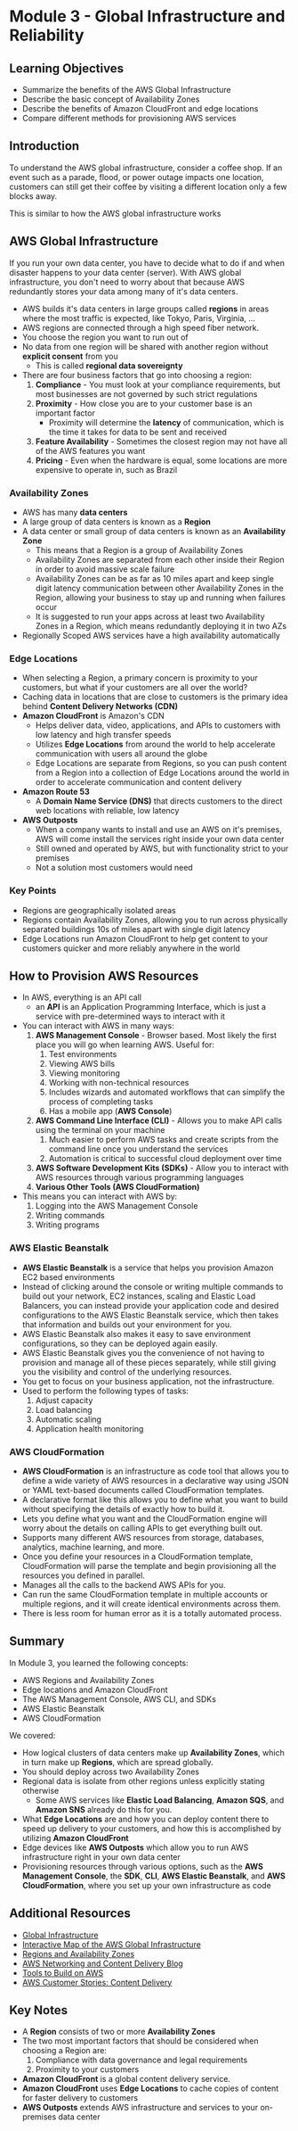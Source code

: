 # Module 3 - Global Infrastructure and Reliability

## Learning Objectives

- Summarize the benefits of the AWS Global Infrastructure
- Describe the basic concept of Availability Zones
- Describe the benefits of Amazon CloudFront and edge locations
- Compare different methods for provisioning AWS services

## Introduction

To understand the AWS global infrastructure, consider a coffee shop. If an event such as a parade, flood, or power outage impacts one location, customers can still get their coffee by visiting a different location only a few blocks away.

This is similar to how the AWS global infrastructure works

## AWS Global Infrastructure

If you run your own data center, you have to decide what to do if and when disaster happens to your data center (server).  With AWS global infrastructure, you don't need to worry about that because AWS redundantly stores your data among many of it's data centers.

- AWS builds it's data centers in large groups called **regions** in areas where the most traffic is expected, like Tokyo, Paris, Virginia, ...
- AWS regions are connected through a high speed fiber network.
- You choose the region you want to run out of
- No data from one region will be shared with another region without **explicit consent** from you
  - This is called **regional data sovereignty**
- There are four business factors that go into choosing a region:
  1. **Compliance** - You must look at your compliance requirements, but most businesses are not governed by such strict regulations
  2. **Proximity** - How close you are to your customer base is an important factor
     - Proximity will determine the **latency** of communication, which is the time it takes for data to be sent and received
  3. **Feature Availability** - Sometimes the closest region may not have all of the AWS features you want
  4. **Pricing** - Even when the hardware is equal, some locations are more expensive to operate in, such as Brazil

### Availability Zones

- AWS has many **data centers**
- A large group of data centers is known as a **Region**
- A data center or small group of data centers is known as an **Availability Zone**
  - This means that a Region is a group of Availability Zones
  - Availability Zones are separated from each other inside their Region in order to avoid massive scale failure
  - Availability Zones can be as far as 10 miles apart and keep single digit latency communication between other Availability Zones in the Region, allowing your business to stay up and running when failures occur
  - It is suggested to run your apps across at least two Availability Zones in a Region, which means redundantly deploying it in two AZs
- Regionally Scoped AWS services have a high availability automatically

### Edge Locations

- When selecting a Region, a primary concern is proximity to your customers, but what if your customers are all over the world?
- Caching data in locations that are close to customers is the primary idea behind **Content Delivery Networks (CDN)**
- **Amazon CloudFront** is Amazon's CDN
  - Helps deliver data, video, applications, and APIs to customers with low latency and high transfer speeds
  - Utilizes **Edge Locations** from around the world to help accelerate communication with users all around the globe
  - Edge Locations are separate from Regions, so you can push content from a Region into a collection of Edge Locations around the world in order to accelerate communication and content delivery
- **Amazon Route 53**
  - A **Domain Name Service (DNS)** that directs customers to the direct web locations with reliable, low latency
- **AWS Outposts**
  - When a company wants to install and use an AWS on it's premises, AWS will come install the services right inside your own data center
  - Still owned and operated by AWS, but with functionality strict to your premises
  - Not a solution most customers would need

### Key Points

- Regions are geographically isolated areas
- Regions contain Availability Zones, allowing you to run across physically separated buildings 10s of miles apart with single digit latency
- Edge Locations run Amazon CloudFront to help get content to your customers quicker and more reliably anywhere in the world

## How to Provision AWS Resources

- In AWS, everything is an API call
  - an **API** is an Application Programming Interface, which is just a service with pre-determined ways to interact with it
- You can interact with AWS in many ways:
  1. **AWS Management Console** - Browser based. Most likely the first place you will go when learning AWS. Useful for:
     1. Test environments
     2. Viewing AWS bills
     3. Viewing monitoring
     4. Working with non-technical resources
     5. Includes wizards and automated workflows that can simplify the process of completing tasks
     6. Has a mobile app (**AWS Console**)
  2. **AWS Command Line Interface (CLI)** - Allows you to make API calls using the terminal on your machine
     1. Much easier to perform AWS tasks and create scripts from the command line once you understand the services
     2. Automation is critical to successful cloud deployment over time
  3. **AWS Software Development Kits (SDKs)** - Allow you to interact with AWS resources through various programming languages
  4. **Various Other Tools (AWS CloudFormation)**
- This means you can interact with AWS by:
  1. Logging into the AWS Management Console
  2. Writing commands
  3. Writing programs 

### AWS Elastic Beanstalk

- **AWS Elastic Beanstalk** is a service that helps you provision Amazon EC2 based environments
- Instead of clicking around the console or writing multiple commands to build out your network, EC2 instances, scaling and Elastic Load Balancers, you can instead provide your application code and desired configurations to the AWS Elastic Beanstalk service, which then takes that information and builds out your environment for you.
- AWS Elastic Beanstalk also makes it easy to save environment configurations, so they can be deployed again easily.
- AWS Elastic Beanstalk gives you the convenience of not having to provision and manage all of these pieces separately, while still giving you the visibility and control of the underlying resources.
- You get to focus on your business application, not the infrastructure.
- Used to perform the following types of tasks:
  1. Adjust capacity
  2. Load balancing
  3. Automatic scaling
  4. Application health monitoring 

### AWS CloudFormation

- **AWS CloudFormation** is an infrastructure as code tool that allows you to define a wide variety of AWS resources in a declarative way using JSON or YAML text-based documents called CloudFormation templates.
- A declarative format like this allows you to define what you want to build without specifying the details of exactly how to build it.
- Lets you define what you want and the CloudFormation engine will worry about the details on calling APIs to get everything built out.
- Supports many different AWS resources from storage, databases, analytics, machine learning, and more.
- Once you define your resources in a CloudFormation template, CloudFormation will parse the template and begin provisioning all the resources you defined in parallel.
- Manages all the calls to the backend AWS APIs for you.
- Can run the same CloudFormation template in multiple accounts or multiple regions, and it will create identical environments across them.
- There is less room for human error as it is a totally automated process.

## Summary

In Module 3, you learned the following concepts:

- AWS Regions and Availability Zones
- Edge locations and Amazon CloudFront
- The AWS Management Console, AWS CLI, and SDKs
- AWS Elastic Beanstalk
- AWS CloudFormation

We covered:

- How logical clusters of data centers make up **Availability Zones**, which in turn make up **Regions**, which are spread globally.
- You should deploy across two Availability Zones
- Regional data is isolate from other regions unless explicitly stating otherwise
  - Some AWS services like **Elastic Load Balancing**, **Amazon SQS**, and **Amazon SNS** already do this for you.
- What **Edge Locations** are and how you can deploy content there to speed up delivery to your customers, and how this is accomplished by utilizing **Amazon CloudFront**
- Edge devices like **AWS Outposts** which allow you to run AWS infrastructure right in your own data center
- Provisioning resources through various options, such as the **AWS Management Console**, the **SDK**, **CLI**, **AWS Elastic Beanstalk**, and **AWS CloudFormation**, where you set up your own infrastructure as code

## Additional Resources

- [Global Infrastructure](https://aws.amazon.com/about-aws/global-infrastructure/)
- [Interactive Map of the AWS Global Infrastructure](https://www.infrastructure.aws/)
- [Regions and Availability Zones](https://aws.amazon.com/about-aws/global-infrastructure/regions_az)
- [AWS Networking and Content Delivery Blog](https://aws.amazon.com/blogs/networking-and-content-delivery/)
- [Tools to Build on AWS](https://aws.amazon.com/tools/)
- [AWS Customer Stories: Content Delivery](https://aws.amazon.com/solutions/case-studies/?customer-references-cards.sort-by=item.additionalFields.publishedDate&customer-references-cards.sort-order=desc&awsf.customer-references-location=*all&awsf.customer-references-segment=*all&awsf.customer-references-product=product%23vpc%7Cproduct%23api-gateway%7Cproduct%23cloudfront%7Cproduct%23route53%7Cproduct%23directconnect%7Cproduct%23elb&awsf.customer-references-category=category%23content-delivery)

## Key Notes

- A **Region** consists of two or more **Availability Zones**
- The two most important factors that should be considered when choosing a Region are:
  1. Compliance with data governance and legal requirements
  2. Proximity to your customers 
- **Amazon CloudFront** is a global content delivery service.
- **Amazon CloudFront** uses **Edge Locations** to cache copies of content for faster delivery to customers
- **AWS Outposts** extends AWS infrastructure and services to your on-premises data center